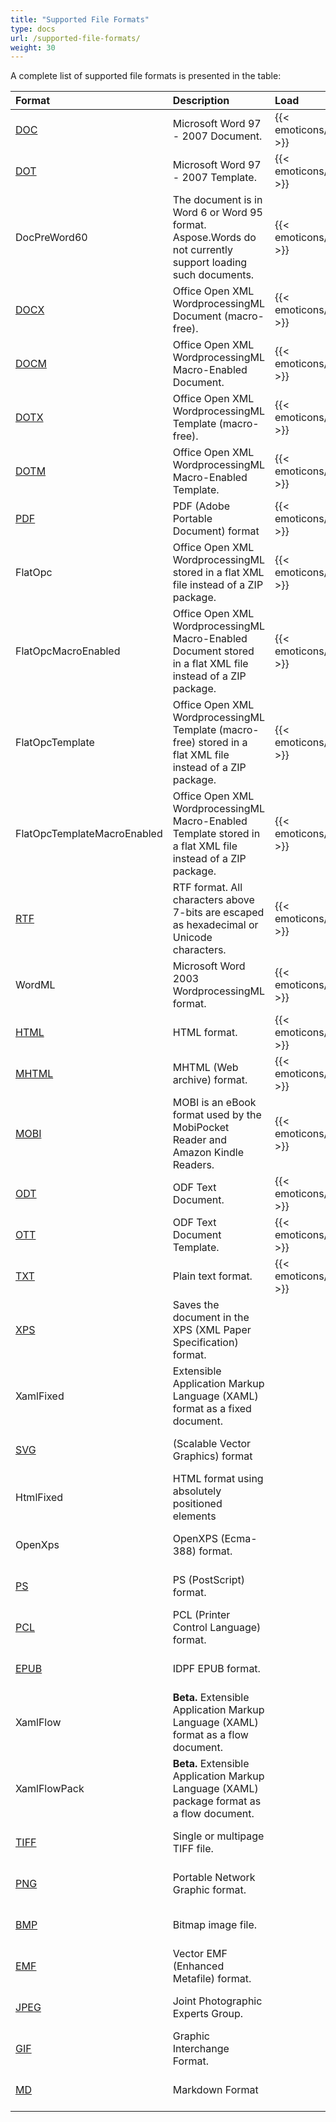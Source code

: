 ```yaml
---
title: "Supported File Formats"
type: docs
url: /supported-file-formats/
weight: 30
---
```


A complete list of supported file formats is presented in the table:

|Format|Description|Load|Save|Remarks|
| :- | :- | :- | :- | :- |
|[DOC](https://docs.fileformat.com/word-processing/doc/)|Microsoft Word 97 - 2007 Document.|{{< emoticons/tick >}}|{{< emoticons/tick >}}| |
|[DOT](https://docs.fileformat.com/word-processing/dot/)|Microsoft Word 97 - 2007 Template.|{{< emoticons/tick >}}|{{< emoticons/tick >}}| |
|DocPreWord60|The document is in Word 6 or Word 95 format. Aspose.Words do not currently support loading such documents.|{{< emoticons/tick >}}| | |
|[DOCX](https://docs.fileformat.com/word-processing/docx/)|Office Open XML WordprocessingML Document (macro-free).|{{< emoticons/tick >}}|{{< emoticons/tick >}}| |
|[DOCM](https://docs.fileformat.com/word-processing/docm/)|Office Open XML WordprocessingML Macro-Enabled Document.|{{< emoticons/tick >}}|{{< emoticons/tick >}}| |
|[DOTX](https://docs.fileformat.com/word-processing/dotx/)|Office Open XML WordprocessingML Template (macro-free).|{{< emoticons/tick >}}|{{< emoticons/tick >}}| |
|[DOTM](https://docs.fileformat.com/word-processing/dotm/)|Office Open XML WordprocessingML Macro-Enabled Template.|{{< emoticons/tick >}}|{{< emoticons/tick >}}| |
|[PDF](https://docs.fileformat.com/pdf/)|PDF (Adobe Portable Document) format|{{< emoticons/tick >}}|{{< emoticons/tick >}}| |
|FlatOpc|Office Open XML WordprocessingML stored in a flat XML file instead of a ZIP package.|{{< emoticons/tick >}}|{{< emoticons/tick >}}| |
|FlatOpcMacroEnabled|Office Open XML WordprocessingML Macro-Enabled Document stored in a flat XML file instead of a ZIP package.|{{< emoticons/tick >}}|{{< emoticons/tick >}}| |
|FlatOpcTemplate|Office Open XML WordprocessingML Template (macro-free) stored in a flat XML file instead of a ZIP package.|{{< emoticons/tick >}}|{{< emoticons/tick >}}| |
|FlatOpcTemplateMacroEnabled|Office Open XML WordprocessingML Macro-Enabled Template stored in a flat XML file instead of a ZIP package.|{{< emoticons/tick >}}|{{< emoticons/tick >}}| |
|[RTF](https://docs.fileformat.com/word-processing/rtf/)|RTF format. All characters above 7-bits are escaped as hexadecimal or Unicode characters.|{{< emoticons/tick >}}|{{< emoticons/tick >}}| |
|WordML|Microsoft Word 2003 WordprocessingML format.|{{< emoticons/tick >}}| | |
|[HTML](https://docs.fileformat.com/web/html/)|HTML format.|{{< emoticons/tick >}}|{{< emoticons/tick >}}| |
|[MHTML](https://docs.fileformat.com/web/mhtml/)|MHTML (Web archive) format.|{{< emoticons/tick >}}|{{< emoticons/tick >}}| |
|[MOBI](https://docs.fileformat.com/ebook/mobi/)|MOBI is an eBook format used by the MobiPocket Reader and Amazon Kindle Readers.|{{< emoticons/tick >}}| | |
|[ODT](https://docs.fileformat.com/word-processing/odt/)|ODF Text Document.|{{< emoticons/tick >}}|{{< emoticons/tick >}}| |
|[OTT](https://docs.fileformat.com/word-processing/ott/)|ODF Text Document Template.|{{< emoticons/tick >}}|{{< emoticons/tick >}}| |
|[TXT](https://docs.fileformat.com/word-processing/txt/)|Plain text format.|{{< emoticons/tick >}}|{{< emoticons/tick >}}| |
|[XPS](https://docs.fileformat.com/page-description-language/xps/)|Saves the document in the XPS (XML Paper Specification) format.| |{{< emoticons/tick >}}| |
|XamlFixed|Extensible Application Markup Language (XAML) format as a fixed document.| |{{< emoticons/tick >}}| |
|[SVG](https://docs.fileformat.com/page-description-language/svg/)|(Scalable Vector Graphics) format| |{{< emoticons/tick >}}| |
|HtmlFixed|HTML format using absolutely positioned elements| |{{< emoticons/tick >}}| |
|OpenXps|OpenXPS (Ecma-388) format.| |{{< emoticons/tick >}}| |
|[PS](https://docs.fileformat.com/page-description-language/ps/)|PS (PostScript) format.| |{{< emoticons/tick >}}| |
|[PCL](https://docs.fileformat.com/page-description-language/pcl/)|PCL (Printer Control Language) format.| |{{< emoticons/tick >}}| |
|[EPUB](https://docs.fileformat.com/ebook/epub/)|IDPF EPUB format.| |{{< emoticons/tick >}}| |
|XamlFlow|**Beta.** Extensible Application Markup Language (XAML) format as a flow document.| |{{< emoticons/tick >}}| |
|XamlFlowPack|**Beta.** Extensible Application Markup Language (XAML) package format as a flow document.| |{{< emoticons/tick >}}| |
|[TIFF](https://docs.fileformat.com/image/tiff/)|Single or multipage TIFF file.| |{{< emoticons/tick >}}| |
|[PNG](https://docs.fileformat.com/Image/png/)|Portable Network Graphic format.| |{{< emoticons/tick >}}| |
|[BMP](https://docs.fileformat.com/image/bmp/)|Bitmap image file.| |{{< emoticons/tick >}}| |
|[EMF](https://docs.fileformat.com/image/emf/)|Vector EMF (Enhanced Metafile) format.| |{{< emoticons/tick >}}| |
|[JPEG](https://docs.fileformat.com/image/jpeg/)|Joint Photographic Experts Group.| |{{< emoticons/tick >}}| |
|[GIF](https://docs.fileformat.com/image/gif/)|Graphic Interchange Format.| |{{< emoticons/tick >}}| |
|[MD](https://docs.fileformat.com/word-processing/md/)|Markdown Format| |{{< emoticons/tick >}}| |

